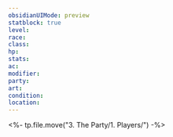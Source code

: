 ```yaml
---
obsidianUIMode: preview
statblock: true
level:
race:
class:
hp:
stats:
ac:
modifier:
party:
art:
condition:
location:
---
```


<%- tp.file.move("3. The Party/1. Players/") -%>

